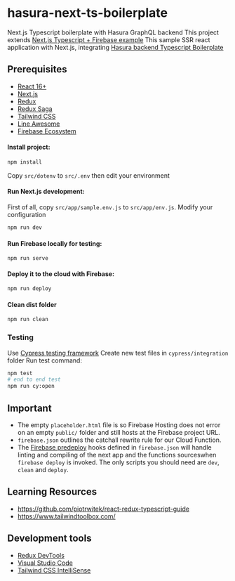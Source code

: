 # hasura-next-ts-boilerplate

Next.js Typescript boilerplate with Hasura GraphQL backend
This project extends [Next.js Typescript + Firebase example](https://github.com/zeit/next.js/tree/canary/examples/with-firebase-hosting-and-typescript) 
This sample SSR react application with Next.js, integrating [Hasura backend Typescript Boilerplate](https://github.com/hgiasac/hasura-typescript-boilerplate
)

## Prerequisites

- [React 16+](https://reactjs.org/)
- [Next.js](https://nextjs.org/)
- [Redux](https://redux.js.org/)
- [Redux Saga](https://redux-saga.js.org/)
- [Tailwind CSS](https://tailwindcss.com/)
- [Line Awesome](https://icons8.com/line-awesome)
- [Firebase Ecosystem](https://firebase.google.com/)

#### Install project:

```bash
npm install
```

Copy `src/dotenv` to `src/.env` then edit your environment

#### Run Next.js development:

First of all, copy `src/app/sample.env.js` to `src/app/env.js`. Modify your configuration

```bash
npm run dev
```

#### Run Firebase locally for testing:

```
npm run serve
```

#### Deploy it to the cloud with Firebase:

```bash
npm run deploy
```

#### Clean dist folder

```bash
npm run clean
```

### Testing

Use [Cypress testing framework](https://www.cypress.io/)
Create new test files in `cypress/integration` folder
Run test command:

```bash
npm test 
# end to end test
npm run cy:open
```

## Important

- The empty `placeholder.html` file is so Firebase Hosting does not error on an empty `public/` folder and still hosts at the Firebase project URL.
- `firebase.json` outlines the catchall rewrite rule for our Cloud Function.
- The [Firebase predeploy](https://firebase.google.com/docs/cli/#predeploy_and_postdeploy_hooks) hooks defined in `firebase.json` will handle linting and compiling of the next app and the functions sourceswhen `firebase deploy` is invoked. The only scripts you should need are `dev`, `clean` and `deploy`.
## Learning Resources
- https://github.com/piotrwitek/react-redux-typescript-guide
- https://www.tailwindtoolbox.com/

## Development tools
- [Redux DevTools](https://chrome.google.com/webstore/detail/redux-devtools/lmhkpmbekcpmknklioeibfkpmmfibljd?hl=en)
- [Visual Studio Code](https://code.visualstudio.com/)
- [Tailwind CSS IntelliSense](https://marketplace.visualstudio.com/items?itemName=bradlc.vscode-tailwindcss)
